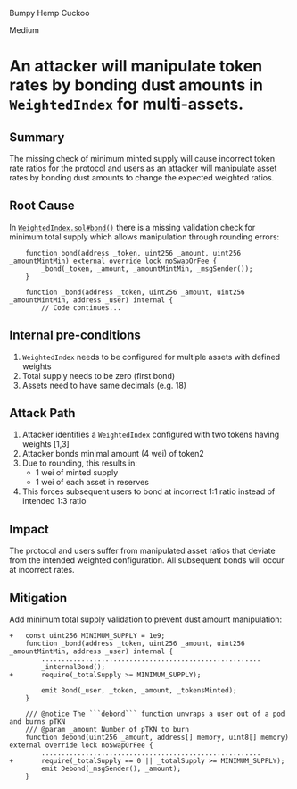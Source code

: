 Bumpy Hemp Cuckoo

Medium

# An attacker will manipulate token rates by bonding dust amounts in `WeightedIndex` for multi-assets.


## Summary
The missing check of minimum minted supply will cause incorrect token rate ratios for the protocol and users as an attacker will manipulate asset rates by bonding dust amounts to change the expected weighted ratios.

## Root Cause
In [`WeightedIndex.sol#bond()`](https://github.com/sherlock-audit/2025-01-peapods-finance/blob/main/contracts/contracts/WeightedIndex.sol#L139-L171) there is a missing validation check for minimum total supply which allows manipulation through rounding errors:
```solidity
    function bond(address _token, uint256 _amount, uint256 _amountMintMin) external override lock noSwapOrFee {
        _bond(_token, _amount, _amountMintMin, _msgSender());
    }

    function _bond(address _token, uint256 _amount, uint256 _amountMintMin, address _user) internal {
        // Code continues...
```

## Internal pre-conditions
1. `WeightedIndex` needs to be configured for multiple assets with defined weights
2. Total supply needs to be zero (first bond)
3. Assets need to have same decimals (e.g. 18)

## Attack Path
1. Attacker identifies a `WeightedIndex` configured with two tokens having weights [1,3]
2. Attacker bonds minimal amount (4 wei) of token2
3. Due to rounding, this results in:
   - 1 wei of minted supply
   - 1 wei of each asset in reserves
4. This forces subsequent users to bond at incorrect 1:1 ratio instead of intended 1:3 ratio

## Impact
The protocol and users suffer from manipulated asset ratios that deviate from the intended weighted configuration. All subsequent bonds will occur at incorrect rates.

## Mitigation
Add minimum total supply validation to prevent dust amount manipulation:

```solidity
+   const uint256 MINIMUM_SUPPLY = 1e9;
    function _bond(address _token, uint256 _amount, uint256 _amountMintMin, address _user) internal {
        .......................................................
        _internalBond();
+       require(_totalSupply >= MINIMUM_SUPPLY);

        emit Bond(_user, _token, _amount, _tokensMinted);
    }

    /// @notice The ```debond``` function unwraps a user out of a pod and burns pTKN
    /// @param _amount Number of pTKN to burn
    function debond(uint256 _amount, address[] memory, uint8[] memory) external override lock noSwapOrFee {
        .......................................................
+       require(_totalSupply == 0 || _totalSupply >= MINIMUM_SUPPLY);
        emit Debond(_msgSender(), _amount);
    }
```
